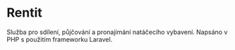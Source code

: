 # Rentit

Služba pro sdílení, půjčování a pronajímání natáčecího vybavení.
Napsáno v PHP s použitím frameworku Laravel.